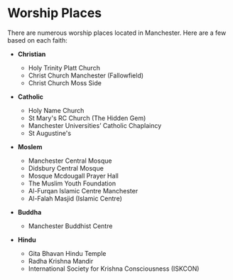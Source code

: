 # Worship Places
There are numerous worship places located in Manchester. Here are a few based on each faith: 

- **Christian** 
    - Holy Trinity Platt Church
    - Christ Church Manchester (Fallowfield)
    - Christ Church Moss Side

- **Catholic**
    - Holy Name Church
    - St Mary's RC Church (The Hidden Gem)
    - Manchester Universities’ Catholic Chaplaincy
    - St Augustine's  

- **Moslem**
    - Manchester Central Mosque
    - Didsbury Central Mosque
    - Mosque Mcdougall Prayer Hall
    - The Muslim Youth Foundation
    - Al-Furqan Islamic Centre Manchester
    - Al-Falah Masjid (Islamic Centre)   

- **Buddha** 
    - Manchester Buddhist Centre  

- **Hindu** 
    - Gita Bhavan Hindu Temple
    - Radha Krishna Mandir
    - International Society for Krishna Consciousness (ISKCON)
